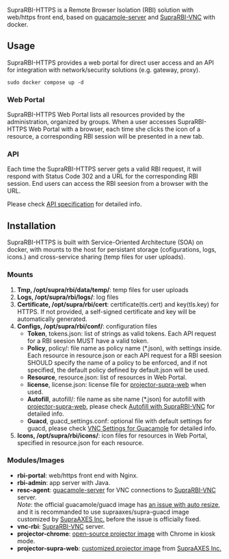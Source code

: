 SupraRBI-HTTPS is a Remote Browser Isolation (RBI) solution with web/https front end, based on [guacamole-server](https://github.com/apache/guacamole-server) and [SupraRBI-VNC](https://github.com/supraaxes/suprarbi-vnc) with docker.

## Usage
SupraRBI-HTTPS provides a web portal for direct user access and an API for integration with network/security solutions (e.g. gateway, proxy).
```
sudo docker compose up -d
```
### Web Portal
SupraRBI-HTTPS Web Portal lists all resources provided by the administration, organized by groups. When a user accesses SupraRBI-HTTPS Web Portal with a browser, each time she clicks the icon of a resource, a corresponding RBI session will be presented in a new tab.

### API
Each time the SupraRBI-HTTPS server gets a valid RBI request, it will respond with Status Code 302 and a URL for the corresponding RBI session. End users can access the RBI seesion from a browser with the URL. 

Please check [API specification](/api.yml) for detailed info.

## Installation
SupraRBI-HTTPS is built with Service-Oriented Architecture (SOA) on docker, with mounts to the host for persistant storage (cofigurations, logs, icons.) and cross-service sharing (temp files for user uploads).

### Mounts 
1. **Tmp, /opt/supra/rbi/data/temp/**: temp files for user uploads<br>
2. **Logs, /opt/supra/rbi/logs/**: log files <br>
3. **Certificate, /opt/supra/rbi/cert**: certificate(tls.cert) and key(tls.key) for HTTPS. If not provided, a self-signed certificate and key will be automatically generated.<br>
4. **Configs, /opt/supra/rbi/conf/**: configuration files<br>
    - **Token**, tokens.json: list of strings as valid tokens. Each API request for a RBI seesion MUST have a valid token.<br>
    - **Policy**, policy/: file name as policy name (*.json), with settings inside. Each resource in resource.json or each API request for a RBI seesion SHOULD specify the name of a policy to be enforced, and if not specified, the default policy defined by default.json will be used.<br>
    - **Resource**, resource.json: list of resources in Web Portal.<br>
    - **license**, license.json: license file for [projector-supra-web](https://github.com/SupraAXES/projector-supra-web) when used.
    - **Autofill**, autofill/: file name as site name (*.json) for autofill with [projector-supra-web](https://github.com/SupraAXES/projector-supra-web), please check [Autofill with SupraRBI-VNC](https://github.com/SupraAXES/projector-supra-web?tab=readme-ov-file#json-file-with-autofill-settings) for detailed info. <br>
    - **Guacd**, guacd_settings.conf: optional file with default settings for guacd, please check [VNC Settings for Guacamole](https://guacamole.apache.org/doc/gug/configuring-guacamole.html#vnc) for detailed info.
5. **Icons, /opt/supra/rbi/icons/**: icon files for resources in Web Portal, specified in resource.json for each resource.<br>

### Modules/Images 
- **rbi-portal**: web/https front end with Nginx.
- **rbi-admin**: app server with Java.
- **resc-agent**: [guacamole-server](https://github.com/apache/guacamole-server) for VNC connections to [SupraRBI-VNC](https://github.com/supraaxes/suprarbi-vnc) server. <br>
*Note*: the official guacamole/guacd image has [an issue with auto resize](https://github.com/SupraAXES/SupraRBI-VNC/blob/main/resources/guacamole.md#auto-resize-to-vnc-sessions), and it is recommanded to use supraaxes/supra-guacd image customized by [SupraAXES Inc.](https://www.supraaxes.com) before the issue is officially fixed.
- **vnc-rbi**:  [SupraRBI-VNC](https://github.com/supraaxes/suprarbi-vnc) server.
- **projector-chrome**: [open-source projector image](https://github.com/SupraAXES/projector-chrome) with Chrome in kiosk mode. 
- **projector-supra-web**: [customized projector image](https://github.com/SupraAXES/projector-supra-web) from [SupraAXES Inc.](https://www.supraaxes.com)